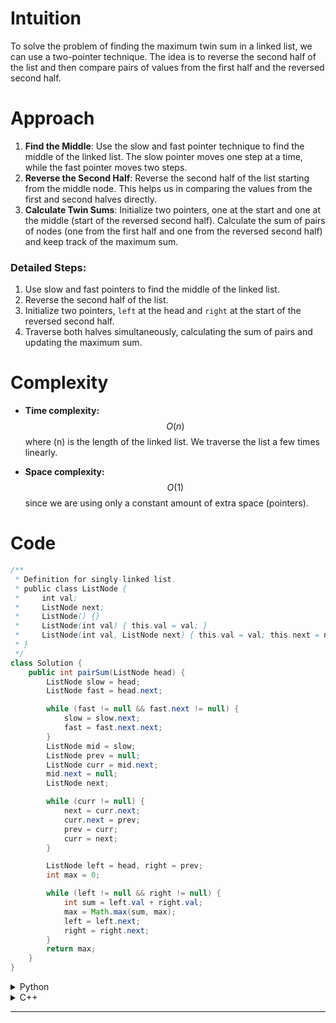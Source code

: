 

# Intuition
<!-- Describe your first thoughts on how to solve this problem. -->
To solve the problem of finding the maximum twin sum in a linked list, we can use a two-pointer technique. The idea is to reverse the second half of the list and then compare pairs of values from the first half and the reversed second half.

# Approach
<!-- Describe your approach to solving the problem. -->
1. **Find the Middle**: Use the slow and fast pointer technique to find the middle of the linked list. The slow pointer moves one step at a time, while the fast pointer moves two steps.
2. **Reverse the Second Half**: Reverse the second half of the list starting from the middle node. This helps us in comparing the values from the first and second halves directly.
3. **Calculate Twin Sums**: Initialize two pointers, one at the start and one at the middle (start of the reversed second half). Calculate the sum of pairs of nodes (one from the first half and one from the reversed second half) and keep track of the maximum sum.

### Detailed Steps:
1. Use slow and fast pointers to find the middle of the linked list.
2. Reverse the second half of the list.
3. Initialize two pointers, `left` at the head and `right` at the start of the reversed second half.
4. Traverse both halves simultaneously, calculating the sum of pairs and updating the maximum sum.

# Complexity
- **Time complexity:**  
    $$O(n)$$ where \(n\) is the length of the linked list. We traverse the list a few times linearly.

- **Space complexity:**  
    $$O(1)$$ since we are using only a constant amount of extra space (pointers).

# Code

```java
/**
 * Definition for singly-linked list.
 * public class ListNode {
 *     int val;
 *     ListNode next;
 *     ListNode() {}
 *     ListNode(int val) { this.val = val; }
 *     ListNode(int val, ListNode next) { this.val = val; this.next = next; }
 * }
 */
class Solution {
    public int pairSum(ListNode head) {
        ListNode slow = head;
        ListNode fast = head.next;

        while (fast != null && fast.next != null) {
            slow = slow.next;
            fast = fast.next.next;
        }
        ListNode mid = slow;
        ListNode prev = null;
        ListNode curr = mid.next;
        mid.next = null;
        ListNode next;

        while (curr != null) {
            next = curr.next;
            curr.next = prev;
            prev = curr;
            curr = next;
        }

        ListNode left = head, right = prev;
        int max = 0;

        while (left != null && right != null) {
            int sum = left.val + right.val;
            max = Math.max(sum, max);
            left = left.next;
            right = right.next;
        }
        return max;
    }
}
```

<details>
<summary>Python</summary>

```python
# Definition for singly-linked list.
class ListNode:
    def __init__(self, val=0, next=None):
        self.val = val
        self.next = next

class Solution:
    def pairSum(self, head: ListNode) -> int:
        slow, fast = head, head.next
        
        # Find the middle of the linked list
        while fast and fast.next:
            slow = slow.next
            fast = fast.next.next
        
        # Reverse the second half of the linked list
        prev, curr = None, slow.next
        slow.next = None
        while curr:
            next_node = curr.next
            curr.next = prev
            prev = curr
            curr = next_node
        
        left, right = head, prev
        max_sum = 0
        
        # Calculate the twin sums and find the maximum
        while right:
            max_sum = max(max_sum, left.val + right.val)
            left = left.next
            right = right.next
        
        return max_sum
```
</details>

<details>
<summary>C++</summary>

```cpp
/**
 * Definition for singly-linked list.
 * struct ListNode {
 *     int val;
 *     ListNode *next;
 *     ListNode() : val(0), next(nullptr) {}
 *     ListNode(int x) : val(x), next(nullptr) {}
 *     ListNode(int x, ListNode *next) : val(x), next(next) {}
 * };
 */

class Solution {
public:
    int pairSum(ListNode* head) {
        ListNode* slow = head;
        ListNode* fast = head->next;
        
        // Find the middle of the linked list
        while (fast != nullptr && fast->next != nullptr) {
            slow = slow->next;
            fast = fast->next->next;
        }
        
        // Reverse the second half of the linked list
        ListNode* prev = nullptr;
        ListNode* curr = slow->next;
        slow->next = nullptr;
        while (curr != nullptr) {
            ListNode* next = curr->next;
            curr->next = prev;
            prev = curr;
            curr = next;
        }
        
        ListNode* left = head;
        ListNode* right = prev;
        int max_sum = 0;
        
        // Calculate the twin sums and find the maximum
        while (right != nullptr) {
            max_sum = std::max(max_sum, left->val + right->val);
            left = left->next;
            right = right->next;
        }
        
        return max_sum;
    }
};
```
</details>

---
